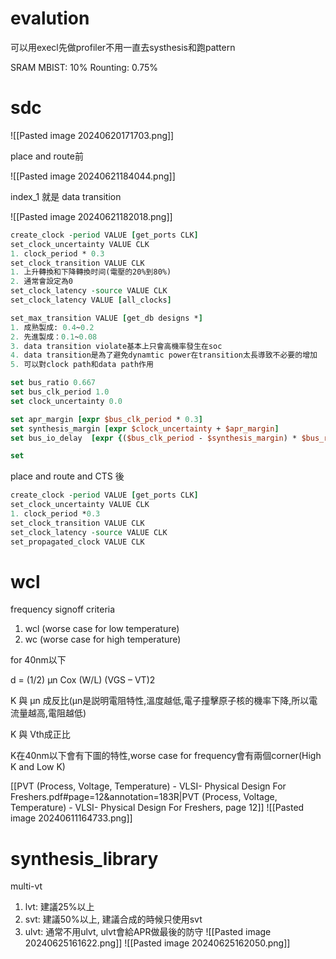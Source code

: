 # evalution
可以用execl先做profiler不用一直去systhesis和跑pattern

SRAM
MBIST: 10%
Rounting: 0.75%
# sdc

![[Pasted image 20240620171703.png]]

place and route前


![[Pasted image 20240621184044.png]]

index_1 就是 data transition

![[Pasted image 20240621182018.png]]
``` TCL
create_clock -period VALUE [get_ports CLK]
set_clock_uncertainty VALUE CLK
1. clock_period * 0.3
set_clock_transition VALUE CLK
1. 上升轉換和下降轉換时间(電壓的20%到80%)
2. 通常會設定為0
set_clock_latency -source VALUE CLK
set_clock_latency VALUE [all_clocks]

set_max_transition VALUE [get_db designs *]
1. 成熟製成: 0.4~0.2
2. 先進製成：0.1~0.08
3. data transition violate基本上只會高機率發生在soc
4. data transition是為了避免dynamtic power在transition太長導致不必要的增加
5. 可以對clock path和data path作用

set bus_ratio 0.667
set bus_clk_period 1.0
set clock_uncertainty 0.0

set apr_margin [expr $bus_clk_period * 0.3]
set synthesis_margin [expr $clock_uncertainty + $apr_margin]
set bus_io_delay  [expr {($bus_clk_period - $synthesis_margin) * $bus_ratio}]

set 

```

place and route and CTS 後
``` TCL
create_clock -period VALUE [get_ports CLK]
set_clock_uncertainty VALUE CLK
1. clock_period *0.3
set_clock_transition VALUE CLK 
set_clock_latency -source VALUE CLK
set_propagated_clock VALUE CLK
```

# wcl

frequency signoff criteria
1. wcl (worse case for low temperature)
2. wc (worse case for high temperature)


for 40nm以下

d = (1/2) μn Cox (W/L) (VGS – VT)2

K 與 μn 成反比(μn是説明電阻特性,溫度越低,電子撞擊原子核的機率下降,所以電流量越高,電阻越低)

K 與 Vth成正比

K在40nm以下會有下圖的特性,worse case for frequency會有兩個corner(High K and Low K)

[[PVT (Process, Voltage, Temperature) - VLSI- Physical Design For Freshers.pdf#page=12&annotation=183R|PVT (Process, Voltage, Temperature) - VLSI- Physical Design For Freshers, page 12]]
![[Pasted image 20240611164733.png]]
# synthesis_library
multi-vt
1. lvt: 建議25%以上
2. svt: 建議50%以上, 建議合成的時候只使用svt
3. ulvt: 通常不用ulvt, ulvt會給APR做最後的防守
![[Pasted image 20240625161622.png]]
![[Pasted image 20240625162050.png]]